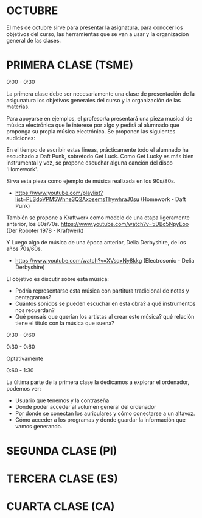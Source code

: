 # OCTUBRE

El mes de octubre sirve para presentar la asignatura, para conocer los objetivos
del curso, las herramientas que se van a usar y la organización general de las
clases.


# PRIMERA CLASE (TSME)

0:00 - 0:30

La primera clase debe ser necesariamente una clase de presentación de la
asigunatura los objetivos generales del curso y la organización de las materias.

Para apoyarse en ejemplos, el profesor/a presentará una pieza musical de música electrónica que le interese por algo
y pedirá al alumnado que proponga su propia música electrónica. Se proponen las siguientes audiciones:

En el tiempo de escribir estas lineas, prácticamente todo el alumnado ha escuchado a Daft Punk, sobretodo Get Luck.
Como Get Lucky es más bien instrumental y voz, se propone escuchar alguna canción del disco 'Homework'. 

Sirva esta pieza como ejemplo de música realizada en los 90s/80s.
- https://www.youtube.com/playlist?list=PLSdoVPM5Wnne3Q2AxosemsThywhraJ0su
    (Homework - Daft Punk)
    
También se propone a Kraftwerk como modelo de una etapa ligeramente anterior, los 80s/70s. 
https://www.youtube.com/watch?v=5DBc5NpyEoo
    (Der Roboter 1978 - Kraftwerk)

Y Luego algo de música de una época anterior, Delia Derbyshire, de los años 70s/60s.
- https://www.youtube.com/watch?v=XVsqxNy8kkg
    (Electrosonic - Delia Derbyshire)

El objetivo es discutir sobre esta música:
- Podría representarse esta música con partitura tradicional de notas y pentagramas?
- Cuántos sonidos se pueden escuchar en esta obra? a qué instrumentos nos recuerdan?
- Qué pensais que querían los artistas al crear este música? qué relación tiene el titulo
con la música que suena?

0:30 - 0:60



0:30 - 0:60

Optativamente 

0:60 - 1:30

La última parte de la primera clase la dedicamos a explorar el ordenador, podemos ver:
- Usuario que tenemos y la contraseña
- Donde poder acceder al volumen general del ordenador
- Por donde se conectan los auriculares y cómo conectarse a un altavoz.
- Cómo acceder a los programas y donde guardar la información que vamos generando.

# SEGUNDA CLASE (PI)



# TERCERA CLASE (ES)

# CUARTA CLASE (CA)
